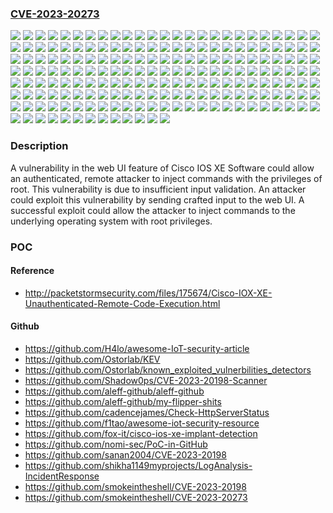 ### [CVE-2023-20273](https://cve.mitre.org/cgi-bin/cvename.cgi?name=CVE-2023-20273)
![](https://img.shields.io/static/v1?label=Product&message=Cisco%20IOS%20XE%20Software&color=blue)
![](https://img.shields.io/static/v1?label=Version&message=16.1.1%20&color=brightgreen)
![](https://img.shields.io/static/v1?label=Version&message=16.1.2%20&color=brightgreen)
![](https://img.shields.io/static/v1?label=Version&message=16.1.3%20&color=brightgreen)
![](https://img.shields.io/static/v1?label=Version&message=16.10.1%20&color=brightgreen)
![](https://img.shields.io/static/v1?label=Version&message=16.10.1a%20&color=brightgreen)
![](https://img.shields.io/static/v1?label=Version&message=16.10.1b%20&color=brightgreen)
![](https://img.shields.io/static/v1?label=Version&message=16.10.1c%20&color=brightgreen)
![](https://img.shields.io/static/v1?label=Version&message=16.10.1d%20&color=brightgreen)
![](https://img.shields.io/static/v1?label=Version&message=16.10.1e%20&color=brightgreen)
![](https://img.shields.io/static/v1?label=Version&message=16.10.1f%20&color=brightgreen)
![](https://img.shields.io/static/v1?label=Version&message=16.10.1g%20&color=brightgreen)
![](https://img.shields.io/static/v1?label=Version&message=16.10.1s%20&color=brightgreen)
![](https://img.shields.io/static/v1?label=Version&message=16.10.2%20&color=brightgreen)
![](https://img.shields.io/static/v1?label=Version&message=16.10.3%20&color=brightgreen)
![](https://img.shields.io/static/v1?label=Version&message=16.11.1%20&color=brightgreen)
![](https://img.shields.io/static/v1?label=Version&message=16.11.1a%20&color=brightgreen)
![](https://img.shields.io/static/v1?label=Version&message=16.11.1b%20&color=brightgreen)
![](https://img.shields.io/static/v1?label=Version&message=16.11.1s%20&color=brightgreen)
![](https://img.shields.io/static/v1?label=Version&message=16.11.2%20&color=brightgreen)
![](https://img.shields.io/static/v1?label=Version&message=16.12.1%20&color=brightgreen)
![](https://img.shields.io/static/v1?label=Version&message=16.12.10%20&color=brightgreen)
![](https://img.shields.io/static/v1?label=Version&message=16.12.1a%20&color=brightgreen)
![](https://img.shields.io/static/v1?label=Version&message=16.12.1c%20&color=brightgreen)
![](https://img.shields.io/static/v1?label=Version&message=16.12.1s%20&color=brightgreen)
![](https://img.shields.io/static/v1?label=Version&message=16.12.1t%20&color=brightgreen)
![](https://img.shields.io/static/v1?label=Version&message=16.12.1w%20&color=brightgreen)
![](https://img.shields.io/static/v1?label=Version&message=16.12.1x%20&color=brightgreen)
![](https://img.shields.io/static/v1?label=Version&message=16.12.1y%20&color=brightgreen)
![](https://img.shields.io/static/v1?label=Version&message=16.12.1z1%20&color=brightgreen)
![](https://img.shields.io/static/v1?label=Version&message=16.12.1z2%20&color=brightgreen)
![](https://img.shields.io/static/v1?label=Version&message=16.12.2%20&color=brightgreen)
![](https://img.shields.io/static/v1?label=Version&message=16.12.2a%20&color=brightgreen)
![](https://img.shields.io/static/v1?label=Version&message=16.12.2s%20&color=brightgreen)
![](https://img.shields.io/static/v1?label=Version&message=16.12.3%20&color=brightgreen)
![](https://img.shields.io/static/v1?label=Version&message=16.12.3a%20&color=brightgreen)
![](https://img.shields.io/static/v1?label=Version&message=16.12.3s%20&color=brightgreen)
![](https://img.shields.io/static/v1?label=Version&message=16.12.4%20&color=brightgreen)
![](https://img.shields.io/static/v1?label=Version&message=16.12.4a%20&color=brightgreen)
![](https://img.shields.io/static/v1?label=Version&message=16.12.5%20&color=brightgreen)
![](https://img.shields.io/static/v1?label=Version&message=16.12.5a%20&color=brightgreen)
![](https://img.shields.io/static/v1?label=Version&message=16.12.5b%20&color=brightgreen)
![](https://img.shields.io/static/v1?label=Version&message=16.12.6%20&color=brightgreen)
![](https://img.shields.io/static/v1?label=Version&message=16.12.6a%20&color=brightgreen)
![](https://img.shields.io/static/v1?label=Version&message=16.12.7%20&color=brightgreen)
![](https://img.shields.io/static/v1?label=Version&message=16.12.8%20&color=brightgreen)
![](https://img.shields.io/static/v1?label=Version&message=16.12.9%20&color=brightgreen)
![](https://img.shields.io/static/v1?label=Version&message=16.2.1%20&color=brightgreen)
![](https://img.shields.io/static/v1?label=Version&message=16.2.2%20&color=brightgreen)
![](https://img.shields.io/static/v1?label=Version&message=16.3.1%20&color=brightgreen)
![](https://img.shields.io/static/v1?label=Version&message=16.3.10%20&color=brightgreen)
![](https://img.shields.io/static/v1?label=Version&message=16.3.11%20&color=brightgreen)
![](https://img.shields.io/static/v1?label=Version&message=16.3.1a%20&color=brightgreen)
![](https://img.shields.io/static/v1?label=Version&message=16.3.2%20&color=brightgreen)
![](https://img.shields.io/static/v1?label=Version&message=16.3.3%20&color=brightgreen)
![](https://img.shields.io/static/v1?label=Version&message=16.3.4%20&color=brightgreen)
![](https://img.shields.io/static/v1?label=Version&message=16.3.5%20&color=brightgreen)
![](https://img.shields.io/static/v1?label=Version&message=16.3.5b%20&color=brightgreen)
![](https://img.shields.io/static/v1?label=Version&message=16.3.6%20&color=brightgreen)
![](https://img.shields.io/static/v1?label=Version&message=16.3.7%20&color=brightgreen)
![](https://img.shields.io/static/v1?label=Version&message=16.3.8%20&color=brightgreen)
![](https://img.shields.io/static/v1?label=Version&message=16.3.9%20&color=brightgreen)
![](https://img.shields.io/static/v1?label=Version&message=16.4.1%20&color=brightgreen)
![](https://img.shields.io/static/v1?label=Version&message=16.4.2%20&color=brightgreen)
![](https://img.shields.io/static/v1?label=Version&message=16.4.3%20&color=brightgreen)
![](https://img.shields.io/static/v1?label=Version&message=16.5.1%20&color=brightgreen)
![](https://img.shields.io/static/v1?label=Version&message=16.5.1a%20&color=brightgreen)
![](https://img.shields.io/static/v1?label=Version&message=16.5.1b%20&color=brightgreen)
![](https://img.shields.io/static/v1?label=Version&message=16.5.2%20&color=brightgreen)
![](https://img.shields.io/static/v1?label=Version&message=16.5.3%20&color=brightgreen)
![](https://img.shields.io/static/v1?label=Version&message=16.6.1%20&color=brightgreen)
![](https://img.shields.io/static/v1?label=Version&message=16.6.10%20&color=brightgreen)
![](https://img.shields.io/static/v1?label=Version&message=16.6.2%20&color=brightgreen)
![](https://img.shields.io/static/v1?label=Version&message=16.6.3%20&color=brightgreen)
![](https://img.shields.io/static/v1?label=Version&message=16.6.4%20&color=brightgreen)
![](https://img.shields.io/static/v1?label=Version&message=16.6.4a%20&color=brightgreen)
![](https://img.shields.io/static/v1?label=Version&message=16.6.5%20&color=brightgreen)
![](https://img.shields.io/static/v1?label=Version&message=16.6.5a%20&color=brightgreen)
![](https://img.shields.io/static/v1?label=Version&message=16.6.6%20&color=brightgreen)
![](https://img.shields.io/static/v1?label=Version&message=16.6.7%20&color=brightgreen)
![](https://img.shields.io/static/v1?label=Version&message=16.6.8%20&color=brightgreen)
![](https://img.shields.io/static/v1?label=Version&message=16.6.9%20&color=brightgreen)
![](https://img.shields.io/static/v1?label=Version&message=16.7.1%20&color=brightgreen)
![](https://img.shields.io/static/v1?label=Version&message=16.7.1a%20&color=brightgreen)
![](https://img.shields.io/static/v1?label=Version&message=16.7.1b%20&color=brightgreen)
![](https://img.shields.io/static/v1?label=Version&message=16.7.2%20&color=brightgreen)
![](https://img.shields.io/static/v1?label=Version&message=16.7.3%20&color=brightgreen)
![](https://img.shields.io/static/v1?label=Version&message=16.7.4%20&color=brightgreen)
![](https://img.shields.io/static/v1?label=Version&message=16.8.1%20&color=brightgreen)
![](https://img.shields.io/static/v1?label=Version&message=16.8.1a%20&color=brightgreen)
![](https://img.shields.io/static/v1?label=Version&message=16.8.1b%20&color=brightgreen)
![](https://img.shields.io/static/v1?label=Version&message=16.8.1c%20&color=brightgreen)
![](https://img.shields.io/static/v1?label=Version&message=16.8.1d%20&color=brightgreen)
![](https://img.shields.io/static/v1?label=Version&message=16.8.1e%20&color=brightgreen)
![](https://img.shields.io/static/v1?label=Version&message=16.8.1s%20&color=brightgreen)
![](https://img.shields.io/static/v1?label=Version&message=16.8.2%20&color=brightgreen)
![](https://img.shields.io/static/v1?label=Version&message=16.8.3%20&color=brightgreen)
![](https://img.shields.io/static/v1?label=Version&message=16.9.1%20&color=brightgreen)
![](https://img.shields.io/static/v1?label=Version&message=16.9.1a%20&color=brightgreen)
![](https://img.shields.io/static/v1?label=Version&message=16.9.1b%20&color=brightgreen)
![](https://img.shields.io/static/v1?label=Version&message=16.9.1s%20&color=brightgreen)
![](https://img.shields.io/static/v1?label=Version&message=16.9.2%20&color=brightgreen)
![](https://img.shields.io/static/v1?label=Version&message=16.9.3%20&color=brightgreen)
![](https://img.shields.io/static/v1?label=Version&message=16.9.3a%20&color=brightgreen)
![](https://img.shields.io/static/v1?label=Version&message=16.9.4%20&color=brightgreen)
![](https://img.shields.io/static/v1?label=Version&message=16.9.5%20&color=brightgreen)
![](https://img.shields.io/static/v1?label=Version&message=16.9.5f%20&color=brightgreen)
![](https://img.shields.io/static/v1?label=Version&message=16.9.6%20&color=brightgreen)
![](https://img.shields.io/static/v1?label=Version&message=16.9.7%20&color=brightgreen)
![](https://img.shields.io/static/v1?label=Version&message=16.9.8%20&color=brightgreen)
![](https://img.shields.io/static/v1?label=Version&message=17.1.1%20&color=brightgreen)
![](https://img.shields.io/static/v1?label=Version&message=17.1.1a%20&color=brightgreen)
![](https://img.shields.io/static/v1?label=Version&message=17.1.1s%20&color=brightgreen)
![](https://img.shields.io/static/v1?label=Version&message=17.1.1t%20&color=brightgreen)
![](https://img.shields.io/static/v1?label=Version&message=17.1.3%20&color=brightgreen)
![](https://img.shields.io/static/v1?label=Version&message=17.10.1%20&color=brightgreen)
![](https://img.shields.io/static/v1?label=Version&message=17.10.1a%20&color=brightgreen)
![](https://img.shields.io/static/v1?label=Version&message=17.10.1b%20&color=brightgreen)
![](https://img.shields.io/static/v1?label=Version&message=17.11.1%20&color=brightgreen)
![](https://img.shields.io/static/v1?label=Version&message=17.11.1a%20&color=brightgreen)
![](https://img.shields.io/static/v1?label=Version&message=17.11.99SW%20&color=brightgreen)
![](https://img.shields.io/static/v1?label=Version&message=17.12.1%20&color=brightgreen)
![](https://img.shields.io/static/v1?label=Version&message=17.12.1a%20&color=brightgreen)
![](https://img.shields.io/static/v1?label=Version&message=17.2.1%20&color=brightgreen)
![](https://img.shields.io/static/v1?label=Version&message=17.2.1a%20&color=brightgreen)
![](https://img.shields.io/static/v1?label=Version&message=17.2.1r%20&color=brightgreen)
![](https://img.shields.io/static/v1?label=Version&message=17.2.1v%20&color=brightgreen)
![](https://img.shields.io/static/v1?label=Version&message=17.2.2%20&color=brightgreen)
![](https://img.shields.io/static/v1?label=Version&message=17.2.3%20&color=brightgreen)
![](https://img.shields.io/static/v1?label=Version&message=17.3.1%20&color=brightgreen)
![](https://img.shields.io/static/v1?label=Version&message=17.3.1a%20&color=brightgreen)
![](https://img.shields.io/static/v1?label=Version&message=17.3.1w%20&color=brightgreen)
![](https://img.shields.io/static/v1?label=Version&message=17.3.1x%20&color=brightgreen)
![](https://img.shields.io/static/v1?label=Version&message=17.3.1z%20&color=brightgreen)
![](https://img.shields.io/static/v1?label=Version&message=17.3.2%20&color=brightgreen)
![](https://img.shields.io/static/v1?label=Version&message=17.3.2a%20&color=brightgreen)
![](https://img.shields.io/static/v1?label=Version&message=17.3.3%20&color=brightgreen)
![](https://img.shields.io/static/v1?label=Version&message=17.3.4%20&color=brightgreen)
![](https://img.shields.io/static/v1?label=Version&message=17.3.4a%20&color=brightgreen)
![](https://img.shields.io/static/v1?label=Version&message=17.3.4b%20&color=brightgreen)
![](https://img.shields.io/static/v1?label=Version&message=17.3.4c%20&color=brightgreen)
![](https://img.shields.io/static/v1?label=Version&message=17.3.5%20&color=brightgreen)
![](https://img.shields.io/static/v1?label=Version&message=17.3.5a%20&color=brightgreen)
![](https://img.shields.io/static/v1?label=Version&message=17.3.5b%20&color=brightgreen)
![](https://img.shields.io/static/v1?label=Version&message=17.3.6%20&color=brightgreen)
![](https://img.shields.io/static/v1?label=Version&message=17.3.7%20&color=brightgreen)
![](https://img.shields.io/static/v1?label=Version&message=17.3.8%20&color=brightgreen)
![](https://img.shields.io/static/v1?label=Version&message=17.4.1%20&color=brightgreen)
![](https://img.shields.io/static/v1?label=Version&message=17.4.1a%20&color=brightgreen)
![](https://img.shields.io/static/v1?label=Version&message=17.4.1b%20&color=brightgreen)
![](https://img.shields.io/static/v1?label=Version&message=17.4.2%20&color=brightgreen)
![](https://img.shields.io/static/v1?label=Version&message=17.4.2a%20&color=brightgreen)
![](https://img.shields.io/static/v1?label=Version&message=17.5.1%20&color=brightgreen)
![](https://img.shields.io/static/v1?label=Version&message=17.5.1a%20&color=brightgreen)
![](https://img.shields.io/static/v1?label=Version&message=17.5.1b%20&color=brightgreen)
![](https://img.shields.io/static/v1?label=Version&message=17.5.1c%20&color=brightgreen)
![](https://img.shields.io/static/v1?label=Version&message=17.6.1%20&color=brightgreen)
![](https://img.shields.io/static/v1?label=Version&message=17.6.1a%20&color=brightgreen)
![](https://img.shields.io/static/v1?label=Version&message=17.6.1w%20&color=brightgreen)
![](https://img.shields.io/static/v1?label=Version&message=17.6.1x%20&color=brightgreen)
![](https://img.shields.io/static/v1?label=Version&message=17.6.1y%20&color=brightgreen)
![](https://img.shields.io/static/v1?label=Version&message=17.6.1z%20&color=brightgreen)
![](https://img.shields.io/static/v1?label=Version&message=17.6.1z1%20&color=brightgreen)
![](https://img.shields.io/static/v1?label=Version&message=17.6.2%20&color=brightgreen)
![](https://img.shields.io/static/v1?label=Version&message=17.6.3%20&color=brightgreen)
![](https://img.shields.io/static/v1?label=Version&message=17.6.3a%20&color=brightgreen)
![](https://img.shields.io/static/v1?label=Version&message=17.6.4%20&color=brightgreen)
![](https://img.shields.io/static/v1?label=Version&message=17.6.5%20&color=brightgreen)
![](https://img.shields.io/static/v1?label=Version&message=17.6.6%20&color=brightgreen)
![](https://img.shields.io/static/v1?label=Version&message=17.7.1%20&color=brightgreen)
![](https://img.shields.io/static/v1?label=Version&message=17.7.1a%20&color=brightgreen)
![](https://img.shields.io/static/v1?label=Version&message=17.7.1b%20&color=brightgreen)
![](https://img.shields.io/static/v1?label=Version&message=17.7.2%20&color=brightgreen)
![](https://img.shields.io/static/v1?label=Version&message=17.8.1%20&color=brightgreen)
![](https://img.shields.io/static/v1?label=Version&message=17.8.1a%20&color=brightgreen)
![](https://img.shields.io/static/v1?label=Version&message=17.9.1%20&color=brightgreen)
![](https://img.shields.io/static/v1?label=Version&message=17.9.1a%20&color=brightgreen)
![](https://img.shields.io/static/v1?label=Version&message=17.9.1w%20&color=brightgreen)
![](https://img.shields.io/static/v1?label=Version&message=17.9.1x%20&color=brightgreen)
![](https://img.shields.io/static/v1?label=Version&message=17.9.1x1%20&color=brightgreen)
![](https://img.shields.io/static/v1?label=Version&message=17.9.1y%20&color=brightgreen)
![](https://img.shields.io/static/v1?label=Version&message=17.9.1y1%20&color=brightgreen)
![](https://img.shields.io/static/v1?label=Version&message=17.9.2%20&color=brightgreen)
![](https://img.shields.io/static/v1?label=Version&message=17.9.2a%20&color=brightgreen)
![](https://img.shields.io/static/v1?label=Version&message=17.9.3%20&color=brightgreen)
![](https://img.shields.io/static/v1?label=Version&message=17.9.3a%20&color=brightgreen)
![](https://img.shields.io/static/v1?label=Version&message=17.9.4%20&color=brightgreen)
![](https://img.shields.io/static/v1?label=Vulnerability&message=Improper%20Neutralization%20of%20Special%20Elements%20used%20in%20an%20OS%20Command%20('OS%20Command%20Injection')&color=brightgreen)

### Description

A vulnerability in the web UI feature of Cisco IOS XE Software could allow an authenticated, remote attacker to inject commands with the privileges of root. This vulnerability is due to insufficient input validation. An attacker could exploit this vulnerability by sending crafted input to the web UI. A successful exploit could allow the attacker to inject commands to the underlying operating system with root privileges.

### POC

#### Reference
- http://packetstormsecurity.com/files/175674/Cisco-IOX-XE-Unauthenticated-Remote-Code-Execution.html

#### Github
- https://github.com/H4lo/awesome-IoT-security-article
- https://github.com/Ostorlab/KEV
- https://github.com/Ostorlab/known_exploited_vulnerbilities_detectors
- https://github.com/Shadow0ps/CVE-2023-20198-Scanner
- https://github.com/aleff-github/aleff-github
- https://github.com/aleff-github/my-flipper-shits
- https://github.com/cadencejames/Check-HttpServerStatus
- https://github.com/f1tao/awesome-iot-security-resource
- https://github.com/fox-it/cisco-ios-xe-implant-detection
- https://github.com/nomi-sec/PoC-in-GitHub
- https://github.com/sanan2004/CVE-2023-20198
- https://github.com/shikha1149myprojects/LogAnalysis-IncidentResponse
- https://github.com/smokeintheshell/CVE-2023-20198
- https://github.com/smokeintheshell/CVE-2023-20273

